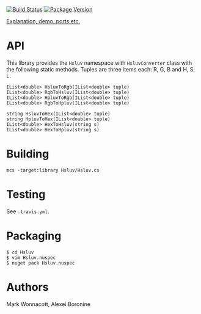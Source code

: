 [![Build Status](https://travis-ci.org/hsluv/hsluv-csharp.svg?branch=master)](https://travis-ci.org/hsluv/hsluv-csharp)
[![Package Version](https://img.shields.io/nuget/v/Hsluv.svg)](https://www.nuget.org/packages/Hsluv)

[Explanation, demo, ports etc.](http://www.hsluv.org)

# API

This library provides the `Hsluv` namespace with `HsluvConverter` class with
the following static methods. Tuples are three items each: R, G, B and H, S, L.

    IList<double> HsluvToRgb(IList<double> tuple)
	IList<double> RgbToHsluv(IList<double> tuple)
	IList<double> HpluvToRgb(IList<double> tuple)
	IList<double> RgbToHpluv(IList<double> tuple)

	string HsluvToHex(IList<double> tuple)
	string HpluvToHex(IList<double> tuple)
	IList<double> HexToHsluv(string s)
	IList<double> HexToHpluv(string s)

# Building

    mcs -target:library Hsluv/Hsluv.cs

# Testing

See `.travis.yml`.

# Packaging

    $ cd Hsluv
    $ vim Hsluv.nuspec
    $ nuget pack Hsluv.nuspec

# Authors

Mark Wonnacott, Alexei Boronine
